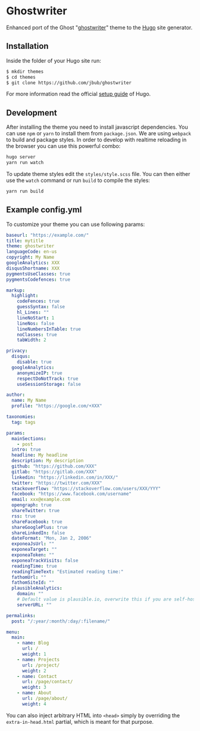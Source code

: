 # Ghostwriter

Enhanced port of the Ghost "[ghostwriter](https://github.com/roryg/ghostwriter)" theme to the [Hugo](https://gohugo.io) site generator.

## Installation

Inside the folder of your Hugo site run:

```bash
$ mkdir themes
$ cd themes
$ git clone https://github.com/jbub/ghostwriter
```

For more information read the official [setup guide](//gohugo.io/overview/installing/) of Hugo.

## Development

After installing the theme you need to install javascript dependencies. You can use 
`npm` or `yarn` to install them from `package.json`. We are using `webpack` to build
and package styles. In order to develop with realtime reloading in the browser you can 
use this powerful combo:

```bash
hugo server
yarn run watch
```

To update theme styles edit the `styles/style.scss` file. You can then either use the `watch` command
or run `build` to compile the styles:

```bash
yarn run build
```

## Example config.yml

To customize your theme you can use following params:

```yaml
baseurl: "https://example.com/"
title: mytitle
theme: ghostwriter
languageCode: en-us
copyright: My Name
googleAnalytics: XXX
disqusShortname: XXX
pygmentsUseClasses: true
pygmentsCodefences: true

markup:
  highlight:
    codeFences: true
    guessSyntax: false
    hl_Lines: ""
    lineNoStart: 1
    lineNos: false
    lineNumbersInTable: true
    noClasses: true
    tabWidth: 2

privacy:
  disqus:
    disable: true
  googleAnalytics:
    anonymizeIP: true
    respectDoNotTrack: true
    useSessionStorage: false

author:
  name: My Name
  profile: "https://google.com/+XXX"

taxonomies:
  tag: tags

params:
  mainSections:
    - post
  intro: true
  headline: My headline
  description: My description
  github: "https://github.com/XXX"
  gitlab: "https://gitlab.com/XXX"
  linkedin: "https://linkedin.com/in/XXX/"
  twitter: "https://twitter.com/XXX"
  stackoverflow: "https://stackoverflow.com/users/XXX/YYY"
  facebook: "https://www.facebook.com/username"
  email: xxx@example.com
  opengraph: true
  shareTwitter: true
  rss: true
  shareFacebook: true
  shareGooglePlus: true
  shareLinkedIn: false
  dateFormat: "Mon, Jan 2, 2006"
  exponeaJsUrl: ""
  exponeaTarget: ""
  exponeaToken: ""
  exponeaTrackVisits: false
  readingTime: true
  readingTimeText: "Estimated reading time:"
  fathomUrl: ""
  fathomSiteId: ""
  plausibleAnalytics:
    domain: ""
    # Default value is plausible.io, overwrite this if you are self-hosting or using a custom domain
    serverURL: ""

permalinks:
  post: "/:year/:month/:day/:filename/"

menu:
  main:
    - name: Blog
      url: /
      weight: 1
    - name: Projects
      url: /project/
      weight: 2
    - name: Contact
      url: /page/contact/
      weight: 3
    - name: About
      url: /page/about/
      weight: 4
```

You can also inject arbitrary HTML into `<head>` simply by overriding the `extra-in-head.html`
partial, which is meant for that purpose.
